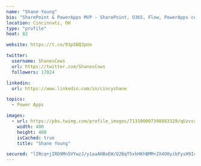 ```yaml
---
name: "Shane Young"
bio: "SharePoint & PowerApps MVP - SharePoint, O365, Flow, PowerApps consulting? @PowerApps911 | Pure Snark? You found it."
location: Cincinnati, OH
type: "profile"
heat: 82

website: https://t.co/91p5BQ3pUe

twitter:
  username: ShanesCows
  url: https://twitter.com/ShanesCows
  followers: 17024

linkedin:
  url: https://www.linkedin.com/in/cincyshane

topics:
  - Power Apps

images:
  - url: https://pbs.twimg.com/profile_images/713100007398883329/qUzvsvQ3_400x400.jpg
    width: 400
    height: 400
    isCached: true
    title: "Shane Young"

secured: "lIRcq+jIRO9Mn5VYwzJ/y1aaAHBoEW/Q2BqT5xhHKhBMM+ZX4O0yibFysH9IcL0Imq8NCj5UyyGHOsve5C9xfRF7ENs1sTYrXvQmwvdj6pkUukVkbNrQRTADNGjQ3mvV62ns/v9seRP5eRgeUmThpNl2OTVSTm4kSamtAOdw0AHx5HfjURqr7c1eGVJiH8UnODAHQpnfjJ0P8vgJSvUWOaSXhtRxqKvwbaR+OiPW3wws4GI6iNCap0zikG1NCdLG3hLhw3bcma27Ys7jq2TxI24UxRdWeaGvPSgrpWEVNoiQZNmWNxH0Ghn+qWsT9BLp1uUapYoHaS0l1v5JWjyZ5FdlACY6LyFgqH/HP09vyYgIK56SqO67NfXDDBGNLL/uSALY9HSWe3AHal2T6AeFXG89VjsRjVNMZQuy2L+1/m4=;wygr+NQuu+RrWVgH98Z05w=="
---
```


